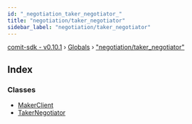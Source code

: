 ```yaml
---
id: "_negotiation_taker_negotiator_"
title: "negotiation/taker_negotiator"
sidebar_label: "negotiation/taker_negotiator"
---
```


[comit-sdk - v0.10.1](../index.md) › [Globals](../globals.md) › ["negotiation/taker_negotiator"](_negotiation_taker_negotiator_.md)

## Index

### Classes

* [MakerClient](../classes/_negotiation_taker_negotiator_.makerclient.md)
* [TakerNegotiator](../classes/_negotiation_taker_negotiator_.takernegotiator.md)

